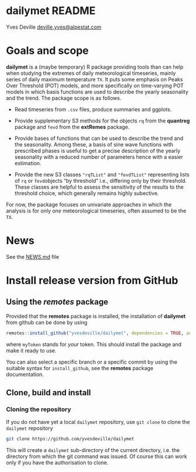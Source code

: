 dailymet README
================
Yves Deville <deville.yves@alpestat.com>

# Goals and scope

**dailymet** is a (maybe temporary) R package providing tools than can
help when studying the extremes of daily meteorological timeseries,
mainly series of daily maximum temperature `TX`. It puts some emphasis
on Peaks Over Threshold (POT) models, and more specifically on
time-varying POT models in which basis functions are used to describe
the yearly seasonality and the trend. The package scope is as follows.

- Read timeseries from `.csv` files, produce summaries and ggplots.

- Provide supplementary S3 methods for the objects `rq` from the
  **quantreg** package and `fevd` from the **extRemes** package.

- Provide bases of functions that can be used to describe the trend and
  the seasonality. Among these, a basis of sine wave functions with
  prescribed phases is useful to get a precise description of the yearly
  seasonality with a reduced number of parameters hence with a easier
  estimation.

- Provide the new S3 classes `"rqTList"` and `"fevdTList"` representing
  lists of `rq` or `fevd`objects “by threshold” i.e., differing only by
  their threshold. These classes are helpful to assess the sensitivity
  of the results to the threshold choice, which generally remains highly
  subective.

For now, the package focuses on univariate approaches in which the
analysis is for only *one* meteorological timeseries, often assumed to
be the `TX`.

# News

See the [NEWS.md](https://github.com/yvesdeville/dailymet/NEWS.md) file

# Install release version from GitHub

## Using the *remotes* package

Provided that the **remotes** package is installed, the installation of
**dailymet** from github can be done by using

``` r
remotes::install_github("yvesdeville/dailymet", dependencies = TRUE, auth_token = myToken)
```

where `myToken` stands for *your* token. This should install the package
and make it ready to use.

You can also select a specific branch or a specific commit by using the
suitable syntax for `install_github`, see the **remotes** package
documentation.

## Clone, build and install

### Cloning the repository

If you do not have yet a local `dailymet` repository, use `git clone` to
clone the `dailymet` repository

``` bash
git clone https://github.com/yvesdeville/dailymet
```

This will create a `dailymet` sub-directory of the current directory,
i.e. the directory from which the git command was issued. Of course this
can work only if you have the authorisation to clone.
